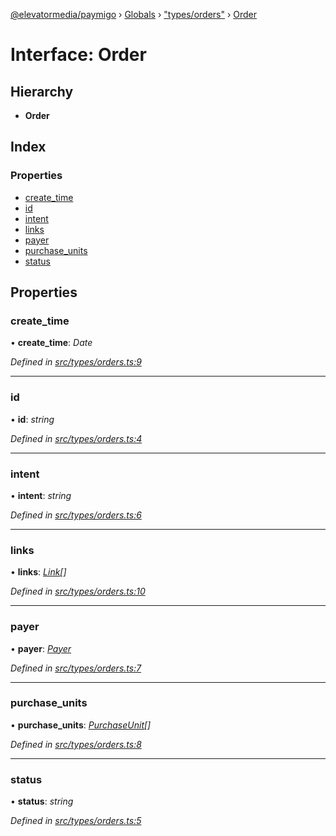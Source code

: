 [@elevatormedia/paymigo](../README.md) › [Globals](../globals.md) › ["types/orders"](../modules/_types_orders_.md) › [Order](_types_orders_.order.md)

# Interface: Order

## Hierarchy

-   **Order**

## Index

### Properties

-   [create_time](_types_orders_.order.md#create_time)
-   [id](_types_orders_.order.md#id)
-   [intent](_types_orders_.order.md#intent)
-   [links](_types_orders_.order.md#links)
-   [payer](_types_orders_.order.md#payer)
-   [purchase_units](_types_orders_.order.md#purchase_units)
-   [status](_types_orders_.order.md#status)

## Properties

### create_time

• **create_time**: _Date_

_Defined in [src/types/orders.ts:9](https://github.com/ELEVATORmedia/paymigo/blob/ae92c39/src/types/orders.ts#L9)_

---

### id

• **id**: _string_

_Defined in [src/types/orders.ts:4](https://github.com/ELEVATORmedia/paymigo/blob/ae92c39/src/types/orders.ts#L4)_

---

### intent

• **intent**: _string_

_Defined in [src/types/orders.ts:6](https://github.com/ELEVATORmedia/paymigo/blob/ae92c39/src/types/orders.ts#L6)_

---

### links

• **links**: _[Link](_types_common_.link.md)[]_

_Defined in [src/types/orders.ts:10](https://github.com/ELEVATORmedia/paymigo/blob/ae92c39/src/types/orders.ts#L10)_

---

### payer

• **payer**: _[Payer](_types_orders_.payer.md)_

_Defined in [src/types/orders.ts:7](https://github.com/ELEVATORmedia/paymigo/blob/ae92c39/src/types/orders.ts#L7)_

---

### purchase_units

• **purchase_units**: _[PurchaseUnit](_types_orders_.purchaseunit.md)[]_

_Defined in [src/types/orders.ts:8](https://github.com/ELEVATORmedia/paymigo/blob/ae92c39/src/types/orders.ts#L8)_

---

### status

• **status**: _string_

_Defined in [src/types/orders.ts:5](https://github.com/ELEVATORmedia/paymigo/blob/ae92c39/src/types/orders.ts#L5)_
